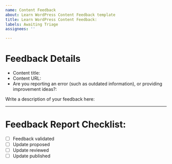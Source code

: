 ```yaml
---
name: Content Feedback
about: Learn WordPress Content Feedback template
title: Learn WordPress Content Feedback: 
labels: Awaiting Triage
assignees: ''

---
```

<!--
Thank you for taking the time to report feedback about content hosted on https://learn.wordpress.org.
To start, please add a brief description of your feedback to the title above.
Then, fill out the details below under Feedback Details.

You can leave "Feedback Report Checklist" as-is.

Thank you for your feedback!
-->

# Feedback Details
- Content title:
- Content URL:
- Are you reporting an error (such as outdated information), or providing improvement ideas?:

Write a description of your feedback here:


---

# Feedback Report Checklist:
- [ ] Feedback validated
- [ ] Update proposed
- [ ] Update reviewed
- [ ] Update published
